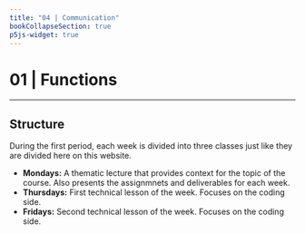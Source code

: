 ```yaml
---
title: "04 | Communication"
bookCollapseSection: true
p5js-widget: true
---
```


# 01 | Functions

---

## Structure

During the first period, each week is divided into three classes just like they are divided here on this website.

- **Mondays:** A thematic lecture that provides context for the topic of the course. Also presents the assignmnets and deliverables for each week.
- **Thursdays:** First technical lesson of the week. Focuses on the coding side.
- **Fridays:** Second technical lesson of the week. Focuses on the coding side.